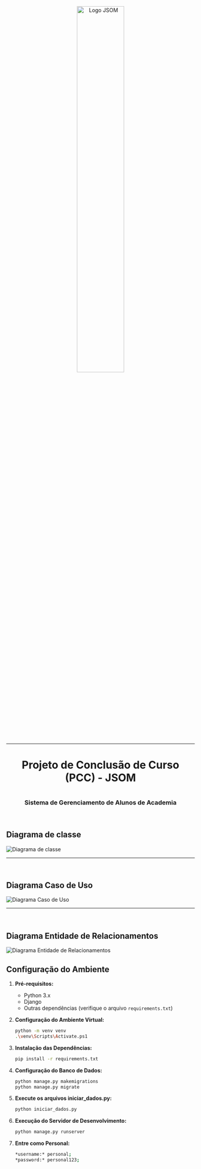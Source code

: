 <div align="center">
    <img src="https://github.com/JSOM-Grupo-PCC/PrePCC_JSOM_/assets/115905335/f215246a-a4a2-44cc-826e-ceda69ef84a5" alt="Logo JSOM" width="50%">
</div>
<hr>
<h1 align="center">Projeto de Conclusão de Curso (PCC) - JSOM<h1>
<h3 align="center">Sistema de Gerenciamento de Alunos de Academia</h3>
<br> 
  
## Diagrama de classe
![Diagrama de classe](https://github.com/JSOM-Grupo-PCC/PCC_JSOM/assets/115905335/bb7f0da8-2d8e-4270-adc7-94f7ee66e79d)

<hr>
<br>

## Diagrama Caso de Uso
![Diagrama Caso de Uso](https://github.com/user-attachments/assets/d1ccb18e-6d6c-402e-9d1a-077b4f2fa3f1)

<hr>
<br>

## Diagrama Entidade de Relacionamentos
![Diagrama Entidade de Relacionamentos](https://github.com/user-attachments/assets/c0a6a001-c530-4494-b637-1b74916ab2d1)

## Configuração do Ambiente

1. **Pré-requisitos:**
   - Python 3.x
   - Django
   - Outras dependências (verifique o arquivo `requirements.txt`)

2. **Configuração do Ambiente Virtual:**
   ```bash
   python -m venv venv
   .\venv\Scripts\Activate.ps1

3. **Instalação das Dependências:**
    ````bash
   pip install -r requirements.txt
   
4. **Configuração do Banco de Dados:**
    ````bash
   python manage.py makemigrations
   python manage.py migrate
    
5. **Execute os arquivos iniciar_dados.py:**
    ````bash
   python iniciar_dados.py
    
6. **Execução do Servidor de Desenvolvimento:**
    ````bash
   python manage.py runserver

7. **Entre como Personal:**
    ````bash
   *username:* personal;
   *password:* personal123;

